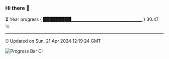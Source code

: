 ### Hi there 👋

⏳ Year progress { █████████▁▁▁▁▁▁▁▁▁▁▁▁▁▁▁▁▁▁▁▁▁ } 30.47 %

---

⏰ Updated on Sun, 21 Apr 2024 12:19:24 GMT

![Progress Bar CI](https://github.com/liununu/liununu/workflows/Progress%20Bar%20CI/badge.svg)
